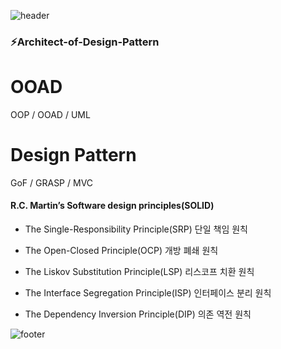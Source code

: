<!--
**dgreghub/dgreghub** is a ✨ _special_ ✨ repository because its `README.md` (this file) appears on your GitHub profile.

Here are some ideas to get you started:

- 🔭 I’m currently working on ...
- 🌱 I’m currently learning ...
- 👯 I’m looking to collaborate on ...
- 🤔 I’m looking for help with ...
- 💬 Ask me about ...
- 📫 How to reach me: ...
- 😄 Pronouns: ...
- ⚡ Fun fact: ...
-->
![header](https://capsule-render.vercel.app/api?type=wave&color=timeGradient&height=300&section=header&text=OneDayOneCommit&fontSize=45)
<h3>⚡Architect-of-Design-Pattern</h3>


# OOAD
  OOP / OOAD / UML

# Design Pattern
  GoF / GRASP / MVC 

<h4>R.C. Martin’s Software design principles(SOLID)</h4>
 
 - The Single-Responsibility Principle(SRP) 단일 책임 원칙

 - The Open-Closed Principle(OCP) 개방 폐쇄 원칙

 - The Liskov Substitution Principle(LSP) 리스코프 치환 원칙
 
 - The Interface Segregation Principle(ISP) 인터페이스 분리 원칙
 
 - The Dependency Inversion Principle(DIP) 의존 역전 원칙


![footer](https://capsule-render.vercel.app/api?type=wave&color=timeGradient&height=200&section=footer&fontSize=90)
